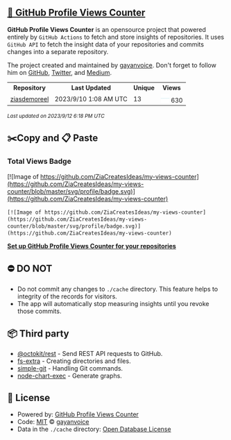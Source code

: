 ## [🚀 GitHub Profile Views Counter](https://github.com/gayanvoice/github-profile-views-counter)
**GitHub Profile Views Counter** is an opensource project that powered entirely by  `GitHub Actions` to fetch and store insights of repositories.
It uses `GitHub API` to fetch the insight data of your repositories and commits changes into a separate repository.

The project created and maintained by [gayanvoice](https://github.com/gayanvoice). Don't forget to follow him on [GitHub](https://github.com/gayanvoice), [Twitter](https://twitter.com/gayanvoice), and [Medium](https://gayanvoice.medium.com/).

<table>
	<tr>
		<th>
			Repository
		</th>
		<th>
			Last Updated
		</th>
		<th>
			Unique
		</th>
		<th>
			Views
		</th>
	</tr>
	<tr>
		<td>
			<a href="https://github.com/ZiaCreatesIdeas/my-views-counter/tree/master/readme/502510925/year.md">
				ziasdemoreel
			</a>
		</td>
		<td>
			2023/9/10 1:08 AM UTC
		</td>
		<td>
			13
		</td>
		<td>
			<img alt="Response time graph" src="https://github.com/ZiaCreatesIdeas/my-views-counter/raw/master/graph/502510925/small/year.png" height="20"> 630
		</td>
	</tr>
</table>

<small><i>Last updated on 2023/9/12 6:18 PM UTC</i></small>

## ✂️Copy and 📋 Paste
### Total Views Badge
[![Image of https://github.com/ZiaCreatesIdeas/my-views-counter](https://github.com/ZiaCreatesIdeas/my-views-counter/blob/master/svg/profile/badge.svg)](https://github.com/ZiaCreatesIdeas/my-views-counter)

```readme
[![Image of https://github.com/ZiaCreatesIdeas/my-views-counter](https://github.com/ZiaCreatesIdeas/my-views-counter/blob/master/svg/profile/badge.svg)](https://github.com/ZiaCreatesIdeas/my-views-counter)
```
[**Set up GitHub Profile Views Counter for your repositories**](https://github.com/gayanvoice/github-profile-views-counter)
## ⛔ DO NOT
- Do not commit any changes to `./cache` directory. This feature helps to integrity of the records for visitors.
- The app will automatically stop measuring insights until you revoke those commits.
## 📦 Third party

- [@octokit/rest](https://www.npmjs.com/package/@octokit/rest) - Send REST API requests to GitHub.
- [fs-extra](https://www.npmjs.com/package/fs-extra) - Creating directories and files.
- [simple-git](https://www.npmjs.com/package/simple-git) - Handling Git commands.
- [node-chart-exec](https://www.npmjs.com/package/node-chart-exec) - Generate graphs.
## 📄 License
- Powered by: [GitHub Profile Views Counter](https://github.com/gayanvoice/github-profile-views-counter)
- Code: [MIT](./LICENSE) © [gayanvoice](https://github.com/gayanvoice)
- Data in the `./cache` directory: [Open Database License](https://opendatacommons.org/licenses/odbl/1-0/)